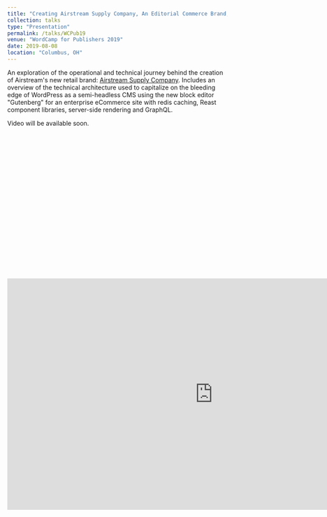 ```yaml
---
title: "Creating Airstream Supply Company, An Editorial Commerce Brand, With Gutenberg and React"
collection: talks
type: "Presentation"
permalink: /talks/WCPub19
venue: "WordCamp for Publishers 2019"
date: 2019-08-08
location: "Columbus, OH"
---
```


An exploration of the operational and technical journey behind the creation of Airstream's new retail brand: <a href="https://airstreamsupplycompany.com/" title="Since 1931 Airstream has traveled around the world. Along the way we've learned a lot, and Airstream Supply Company is our way of sharing it all with you.">Airstream Supply Company</a>. Includes an overview of the technical architecture used to capitalize on the bleeding edge of WordPress as a semi-headless CMS using the new block editor "Gutenberg" for an enterprise eCommerce site with redis caching, Reast component libraries, server-side rendering and GraphQL.

Video will be available soon.

<div style="padding:66.18% 0 0 0;position:relative;"><iframe width='940' height='530' src='https://video.wordpress.com/embed/iT27fX3s?hd=1&amp;autoPlay=0&amp;permalink=0&amp;loop=0' frameborder='0' allowfullscreen></iframe></div><script src='https://v0.wordpress.com/js/next/videopress-iframe.js?m=1435166243'></script>